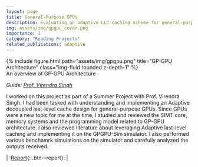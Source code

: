 ```yaml
---
layout: page
title: General-Purpose GPUs
description: Evaluating an adaptive LLC caching scheme for general-purpose GPUs
img: assets/img/gpgpu_cover.png
importance: 1
category: "Reading Projects"
related_publications: adaptive
---
```


<div class="row">
    <div class="col-sm mt-4 mt-md-0">
        {% include figure.html path="assets/img/gpgpu.png" title="GP-GPU Architecture" class="img-fluid rounded z-depth-1" %}
    </div>
</div>
<div class="caption">
    An overview of GP-GPU Architecture
</div>

_Guide: [Prof. Virendra Singh](https://www.ee.iitb.ac.in/~viren/)_  

I worked on this project as part of a Summer Project with Prof. Virendra Singh. I had been tasked with understanding and implementing an Adaptive decoupled last-level cache design for general-purpose GPUs. Since GPUs were a new topic for me at the time, I studied and reviewed the SIMT core, memory systems and the programming model related to GP-GPU architecture. I also reviewed literature about leveraging Adaptive last-level caching and implementing it on the GPGPU-Sim simulator. I also performed various benchamrk simulations on the simulator and carefully analyzed the outputs received.

| :[Report](https://anubhavbhatla.github.io/assets/pdf/GPGPU_Report.pdf){: .btn--report}: |
